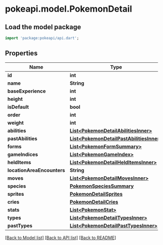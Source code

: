 # pokeapi.model.PokemonDetail

## Load the model package
```dart
import 'package:pokeapi/api.dart';
```

## Properties
Name | Type | Description | Notes
------------ | ------------- | ------------- | -------------
**id** | **int** |  | 
**name** | **String** |  | 
**baseExperience** | **int** |  | [optional] 
**height** | **int** |  | [optional] 
**isDefault** | **bool** |  | [optional] 
**order** | **int** |  | [optional] 
**weight** | **int** |  | [optional] 
**abilities** | [**List&lt;PokemonDetailAbilitiesInner&gt;**](PokemonDetailAbilitiesInner.md) |  | 
**pastAbilities** | [**List&lt;PokemonDetailPastAbilitiesInner&gt;**](PokemonDetailPastAbilitiesInner.md) |  | 
**forms** | [**List&lt;PokemonFormSummary&gt;**](PokemonFormSummary.md) |  | 
**gameIndices** | [**List&lt;PokemonGameIndex&gt;**](PokemonGameIndex.md) |  | 
**heldItems** | [**List&lt;PokemonDetailHeldItemsInner&gt;**](PokemonDetailHeldItemsInner.md) |  | 
**locationAreaEncounters** | **String** |  | 
**moves** | [**List&lt;PokemonDetailMovesInner&gt;**](PokemonDetailMovesInner.md) |  | 
**species** | [**PokemonSpeciesSummary**](PokemonSpeciesSummary.md) |  | 
**sprites** | [**PokemonDetailSprites**](PokemonDetailSprites.md) |  | 
**cries** | [**PokemonDetailCries**](PokemonDetailCries.md) |  | 
**stats** | [**List&lt;PokemonStat&gt;**](PokemonStat.md) |  | 
**types** | [**List&lt;PokemonDetailTypesInner&gt;**](PokemonDetailTypesInner.md) |  | 
**pastTypes** | [**List&lt;PokemonDetailPastTypesInner&gt;**](PokemonDetailPastTypesInner.md) |  | 

[[Back to Model list]](../README.md#documentation-for-models) [[Back to API list]](../README.md#documentation-for-api-endpoints) [[Back to README]](../README.md)


